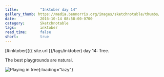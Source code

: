 ```yaml
---
title:          "Inktober day 14"
gallery_thumb: https://media.bennorris.org/images/sketchnotable/thumbs/inktober-day-14.jpg
date:           2016-10-14 08:58:00-0700
category:       Sketchnotable
tags:           inktober
read_time:      false
short:          true
---
```

[#inktober]({{ site.url }}/tags/inktober) day 14: Tree.

The best playgrounds are natural.

![Playing in tree](https://media.bennorris.org/images/sketchnotable/inktober-2016/inktober-day-14.jpg){:loading="lazy"}
